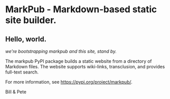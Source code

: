 # MarkPub - Markdown-based static site builder.

## Hello, world.

_we're bootstrapping markpub and this site, stand by._

The markpub PyPI package builds a static website from a directory of Markdown files. The website supports wiki-links, transclusion, and provides full-text search.

For more information, see <https://pypi.org/project/markpub/>.

Bill & Pete